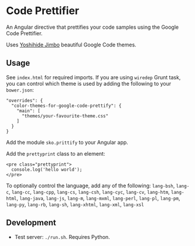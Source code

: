 # Code Prettifier

An Angular directive that prettifies your code samples using the Google Code Prettifier.

Uses [Yoshihide Jimbo](https://jmblog.github.io/color-themes-for-google-code-prettify/) beautiful Google Code themes.


## Usage

See `index.html` for required imports. If you are using `wiredep` Grunt task, you can control which theme is used by adding the following to your `bower.json`:

```
"overrides": {
  "color-themes-for-google-code-prettify": {
    "main": [
      "themes/your-favourite-theme.css"
    ]
  }
}
```

Add the module `sko.prittify` to your Angular app.

Add the `prettyprint` class to an element:

```
<pre class="prettyprint">
  console.log('hello world');
</pre>
```

To optionally control the language, add any of the following: `lang-bsh`, `lang-c`, `lang-cc`, `lang-cpp`, `lang-cs`, `lang-csh`, `lang-cyc`, `lang-cv`, `lang-htm`, `lang-html`, `lang-java`, `lang-js`, `lang-m`, `lang-mxml`, `lang-perl`, `lang-pl`, `lang-pm`, `lang-py`, `lang-rb`, `lang-sh`, `lang-xhtml`, `lang-xml`, `lang-xsl`


## Development

- Test server: `./run.sh`. Requires Python.
